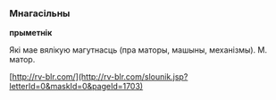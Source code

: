 ### Мнагасільны
**прыметнік**

Які мае вялікую магутнасць (пра маторы, машыны, механізмы). М. матор.

<a rel="author">[http://rv-blr.com/](http://rv-blr.com/slounik.jsp?letterId=0&maskId=0&pageId=1703)</a>
